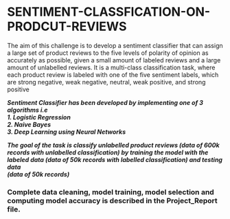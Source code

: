 # SENTIMENT-CLASSFICATION-ON-PRODCUT-REVIEWS
The aim of this challenge is to develop a sentiment classifier that can assign a large set of product reviews to the five levels of polarity of opinion as accurately as possible, given a small amount of labeled reviews and a large amount of unlabelled reviews. It is a multi-class classification task, where each product review is labeled with one of the five sentiment labels, which are strong negative, weak negative, neutral, weak positive, and strong positive

***Sentiment Classifier has been developed by implementing one of 3 algorithms i.e*** <br> 
   ***1. Logistic Regression*** <br> 
   ***2. Naive Bayes*** <br> 
   ***3. Deep Learning using Neural Networks***

***The goal of the task is classify unlabelled product reviews  (data of 600k records with unlabelled classification)
by training the model with the labeled data (data of 50k records with labelled classification) and testing data <br> (data of 50k records)***

### Complete data cleaning, model training, model selection and computing model accuracy is described in the Project_Report file.
